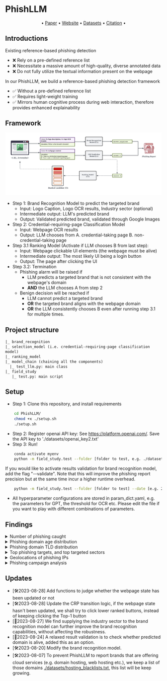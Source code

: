 # PhishLLM

<p align="center">
  • <a href="">Paper</a> •
  <a href="">Website</a> •
  <a href="https://drive.google.com/drive/folders/1x6N6QEt_34B-pMStbBANUrjim-2ixG6T?usp=sharing">Datasets</a>  •
  <a href="#citation">Citation</a> •
</p>

## Introductions
Existing reference-based phishing detection
- :x: Rely on a pre-defined reference list
- :x: Necessitate a massive amount of high-quality, diverse annotated data
- :x: Do not fully utilize the textual information present on the webpage

In our PhishLLM, we build a reference-based phishing detection framework
- ✅ Without a pre-defined reference list
- ✅ Requires light-weight training
- ✅ Mirrors human cognitive process during web interaction, therefore provides enhanced explainability 

## Framework
<img src="./figures/phishllm.png">

- Step 1: Brand Recognition Model to predict the targeted brand
  - Input: Logo Caption, Logo OCR results, Industry sector (optional)
  - Intermediate output: LLM's predicted brand
  - Output: Validated predicted brand, validated through Google Images
- Step 2: Credential-requiring-page Classification Model 
  - Input: Webpage OCR results
  - Output: LLM chooses from A. credential-taking page B. non-credential-taking page
- Step 3.1 Ranking Model (Activate if LLM chooses B from last step): 
  - Input: Webpage clickable UI elements (the webpage must be alive)
  - Intermediate output: The most likely UI being a login button
  - Output: The page after clicking the UI
- Step 3.2: Termination
  - Phishing alarm will be raised if 
    - LLM predicts a targeted brand that is not consistent with the webpage's domain 
    - **AND** the LLM chooses A from step 2
  - Benign decision will be reached if 
    - LLM cannot predict a targeted brand
    - **OR** the targeted brand aligns with the webpage domain
    - **OR** the LLM consistently chooses B even after running step 3.1 for multiple times.

## Project structure
```
|_ brand_recognition
|_ selection_model (i.e. credential-requiring-page classification model)
|_ ranking_model
|_ model_chain (chaining all the components)
  |_ test_llm.py: main class
|_ field_study 
   |_ test.py: main script
```

## Setup
- Step 1: Clone this repository, and install requirements
```bash
    cd PhishLLM/
    chmod +x ./setup.sh
    ./setup.sh
```
- Step 2: Register openai API key: See https://platform.openai.com/. Save the API key to './datasets/openai_key2.txt'
- Step 3: Run!
```bash
    conda activate myenv
    python -m field_study.test --folder [folder to test, e.g. ./datasets/field_study/2023-08-21/] --date [e.g. 2023-08-21]
```
If you would like to activate results validation for brand recognition model, add the flag "--validate". 
Note that this will improve the phishing report precision but at the same time incur a higher runtime overhead.
```bash
    python -m field_study.test --folder [folder to test] --date [e.g. 2023-08-21] --validate 
```
- All hyperparameter configurations are stored in param_dict.yaml, e.g. the parameters for GPT, the threshold for OCR etc. 
Please edit the file if you want to play with different combinations of parameters.

## Findings
<details>
  <summary>Number of phishing caught</summary>
  <img src="./field_study/plots/num_phish.png">
</details>
<details>
  <summary>Phishing domain age distribution</summary>
  <img src="./field_study/plots/domain_age.png">
</details>
<details>
  <summary>Phishing domain TLD distribution</summary>

  | Top-5 TLD | Frequency      |
  |----------------| --------------- |
  | .com    | 256 occurrences |
  | .de   | 39 occurrences |
  | .info    | 31 occurrences |
  | .online    |  30 occurrences |
  | .net    | 30 occurrences |

</details>
<details>
  <summary>Top phishing targets, and top targeted sectors</summary>
  <img src="./field_study/plots/brand_freq.png">
  <img src="./field_study/plots/brand_sector.png">
</details>
<details>
  <summary>Geolocations of phishing IPs</summary>
  <img src="./field_study/plots/geo.png">
</details>
<details>
  <summary>Phishing campaign analysis</summary>
  <img src="./field_study/plots/campaign.png">
</details>


## Updates
- [🛠️2023-08-28] Add functions to judge whether the webpage state has been updated or not
- [🛠️2023-08-28] Update the CRP transition logic, if the webpage state hasn't been updated, we shall try to click lower ranked buttons, instead of keeping clicking the Top-1 button
- [🤔2023-08-27] We find supplying the industry sector to the brand recognition model can further improve the brand recognition capabilities, without affecting the robustness.
- [🤔2023-08-24] A relaxed result validation is to check whether predicted domain is alive, added this as an option.
- [🛠️2023-08-20] Modify the brand recognition model.
- [🛠️2023-08-07] To prevent PhishLLM to report brands that are offering cloud services (e.g. domain hosting, web hosting etc.), we keep a list of those domains [./datasets/hosting_blacklists.txt](./datasets/hosting_blacklists.txt), this list will be keep growing.

